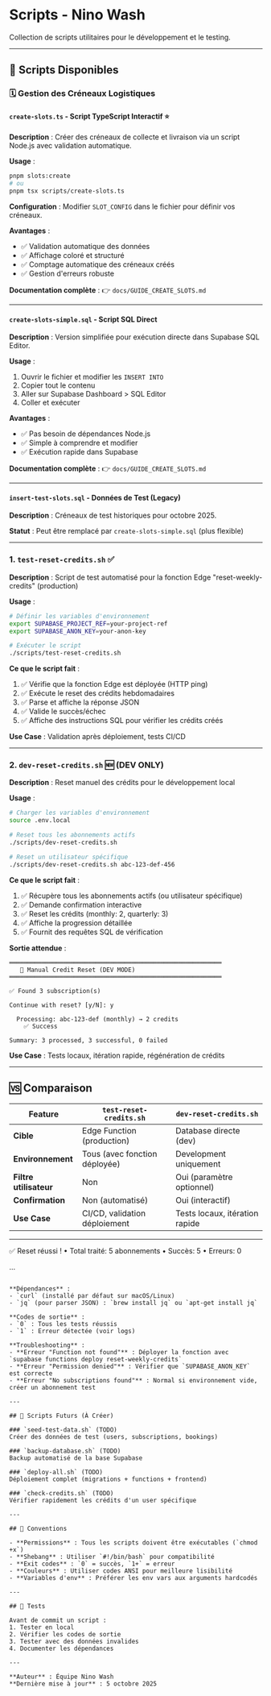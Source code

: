 # Scripts - Nino Wash

Collection de scripts utilitaires pour le développement et le testing.

---

## 📜 Scripts Disponibles

### 🗓️ Gestion des Créneaux Logistiques

#### `create-slots.ts` - Script TypeScript Interactif ⭐

**Description** : Créer des créneaux de collecte et livraison via un script Node.js avec validation automatique.

**Usage** :
```bash
pnpm slots:create
# ou
pnpm tsx scripts/create-slots.ts
```

**Configuration** : Modifier `SLOT_CONFIG` dans le fichier pour définir vos créneaux.

**Avantages** :
- ✅ Validation automatique des données
- ✅ Affichage coloré et structuré
- ✅ Comptage automatique des créneaux créés
- ✅ Gestion d'erreurs robuste

**Documentation complète** : 👉 `docs/GUIDE_CREATE_SLOTS.md`

---

#### `create-slots-simple.sql` - Script SQL Direct

**Description** : Version simplifiée pour exécution directe dans Supabase SQL Editor.

**Usage** :
1. Ouvrir le fichier et modifier les `INSERT INTO`
2. Copier tout le contenu
3. Aller sur Supabase Dashboard > SQL Editor
4. Coller et exécuter

**Avantages** :
- ✅ Pas besoin de dépendances Node.js
- ✅ Simple à comprendre et modifier
- ✅ Exécution rapide dans Supabase

**Documentation complète** : 👉 `docs/GUIDE_CREATE_SLOTS.md`

---

#### `insert-test-slots.sql` - Données de Test (Legacy)

**Description** : Créneaux de test historiques pour octobre 2025.

**Statut** : Peut être remplacé par `create-slots-simple.sql` (plus flexible)

---

### 1. `test-reset-credits.sh` ✅

**Description** : Script de test automatisé pour la fonction Edge "reset-weekly-credits" (production)

**Usage** :
```bash
# Définir les variables d'environnement
export SUPABASE_PROJECT_REF=your-project-ref
export SUPABASE_ANON_KEY=your-anon-key

# Exécuter le script
./scripts/test-reset-credits.sh
```

**Ce que le script fait** :
1. ✅ Vérifie que la fonction Edge est déployée (HTTP ping)
2. ✅ Exécute le reset des crédits hebdomadaires
3. ✅ Parse et affiche la réponse JSON
4. ✅ Valide le succès/échec
5. ✅ Affiche des instructions SQL pour vérifier les crédits créés

**Use Case** : Validation après déploiement, tests CI/CD

---

### 2. `dev-reset-credits.sh` 🆕 (DEV ONLY)

**Description** : Reset manuel des crédits pour le développement local

**Usage** :
```bash
# Charger les variables d'environnement
source .env.local

# Reset tous les abonnements actifs
./scripts/dev-reset-credits.sh

# Reset un utilisateur spécifique
./scripts/dev-reset-credits.sh abc-123-def-456
```

**Ce que le script fait** :
1. ✅ Récupère tous les abonnements actifs (ou utilisateur spécifique)
2. ✅ Demande confirmation interactive
3. ✅ Reset les crédits (monthly: 2, quarterly: 3)
4. ✅ Affiche la progression détaillée
5. ✅ Fournit des requêtes SQL de vérification

**Sortie attendue** :
```
═══════════════════════════════════════════════════════════
   🔄 Manual Credit Reset (DEV MODE)
═══════════════════════════════════════════════════════════

✅ Found 3 subscription(s)

Continue with reset? [y/N]: y

  Processing: abc-123-def (monthly) → 2 credits
    ✅ Success

Summary: 3 processed, 3 successful, 0 failed
```

**Use Case** : Tests locaux, itération rapide, régénération de crédits

---

## 🆚 Comparaison

| Feature | `test-reset-credits.sh` | `dev-reset-credits.sh` |
|---------|-------------------------|------------------------|
| **Cible** | Edge Function (production) | Database directe (dev) |
| **Environnement** | Tous (avec fonction déployée) | Development uniquement |
| **Filtre utilisateur** | Non | Oui (paramètre optionnel) |
| **Confirmation** | Non (automatisé) | Oui (interactif) |
| **Use Case** | CI/CD, validation déploiement | Tests locaux, itération rapide |

---

✅ Reset réussi !
   • Total traité: 5 abonnements
   • Succès: 5
   • Erreurs: 0

...
```

**Dépendances** :
- `curl` (installé par défaut sur macOS/Linux)
- `jq` (pour parser JSON) : `brew install jq` ou `apt-get install jq`

**Codes de sortie** :
- `0` : Tous les tests réussis
- `1` : Erreur détectée (voir logs)

**Troubleshooting** :
- **Erreur "Function not found"** : Déployer la fonction avec `supabase functions deploy reset-weekly-credits`
- **Erreur "Permission denied"** : Vérifier que `SUPABASE_ANON_KEY` est correcte
- **Erreur "No subscriptions found"** : Normal si environnement vide, créer un abonnement test

---

## 🔮 Scripts Futurs (À Créer)

### `seed-test-data.sh` (TODO)
Créer des données de test (users, subscriptions, bookings)

### `backup-database.sh` (TODO)
Backup automatisé de la base Supabase

### `deploy-all.sh` (TODO)
Déploiement complet (migrations + functions + frontend)

### `check-credits.sh` (TODO)
Vérifier rapidement les crédits d'un user spécifique

---

## 📝 Conventions

- **Permissions** : Tous les scripts doivent être exécutables (`chmod +x`)
- **Shebang** : Utiliser `#!/bin/bash` pour compatibilité
- **Exit codes** : `0` = succès, `1+` = erreur
- **Couleurs** : Utiliser codes ANSI pour meilleure lisibilité
- **Variables d'env** : Préférer les env vars aux arguments hardcodés

---

## 🧪 Tests

Avant de commit un script :
1. Tester en local
2. Vérifier les codes de sortie
3. Tester avec des données invalides
4. Documenter les dépendances

---

**Auteur** : Équipe Nino Wash  
**Dernière mise à jour** : 5 octobre 2025
